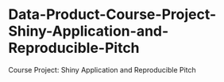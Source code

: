 # Data-Product-Course-Project-Shiny-Application-and-Reproducible-Pitch
Course Project: Shiny Application and Reproducible Pitch

